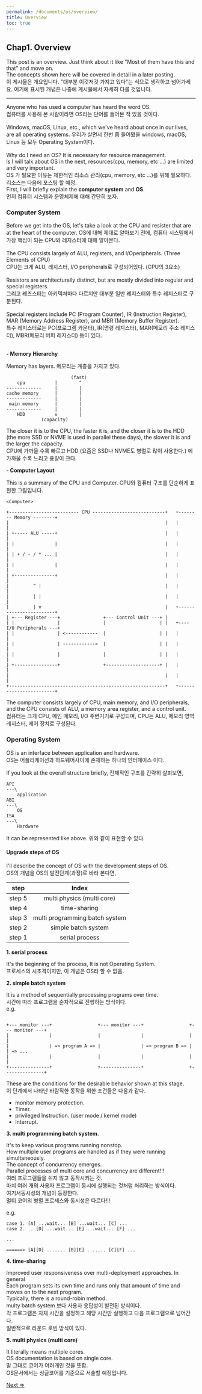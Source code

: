 ```yaml
---
permalink: /documents/os/overview/
title: Overview
toc: true
---
```


## Chap1. Overview

This post is an overview. Just think about it like "Most of them have this and that" and move on.<br>
The concepts shown here will be covered in detail in a later posting.<br>
<span style="{{ site.ko }}"> 이 게시물은 개요입니다. "대부분 이것저것 가지고 있다"는 식으로 생각하고 넘어가세요. 여기에 표시된 개념은 나중에 게시물에서 자세히 다룰 것입니다.</span><br>

---

Anyone who has used a computer has heard the word OS.<br>
<span style="{{ site.ko }}">컴퓨터를 사용해 본 사람이라면 OS라는 단어를 들어본 적 있을 것이다.</span><br>
<br>
Windows, macOS, Linux, etc., which we've heard about once in our lives, are all operating systems.
<span style="{{ site.ko }}">우리가 살면서 한번 쯤 들어봤을 windows, macOS, Linux 등 모두 Operating System이다.</span><br>
<br>
Why do I need an OS? It is necessary for resource management.<br>
ls I will talk about OS in the next, resources(cpu, memory, etc ...) are limited and very important.<br>
<span style="{{ site.ko }}">OS 가 필요한 이유는 제한적인 리소스 관리(cpu, memory, etc ...)를 위해 필요하다. 리소스는 다음에 포스팅 할 예정.</span><br>
First, I will briefly explain the **computer system** and **OS**.<br>
<span style="{{ site.ko }}">먼저 컴퓨터 시스템과 운영체제에 대해 간단히 보자.</span><br>

### Computer System

Before we get into the OS, let's take a look at the CPU and resister that are at the heart of the computer.
<span style="{{ site.ko }}">OS에 대해 제대로 알아보기 전에, 컴퓨터 시스템에서 가장 핵심이 되는 CPU와 레지스터에 대해 알아본다.</span><br>
<br>
The CPU consists largely of ALU, registers, and I/Operipherals. (Three Elements of CPU)<br>
<span style="{{ site.ko }}">CPU는 크게 ALU, 레지스터, I/O peripherals로 구성되어있다. (CPU의 3요소)</span><br>
<br>
Resistors are architecturally distinct, but are mostly divided into regular and special registers.<br>
<span style="{{ site.ko }}">그리고 레즈스터는 아키텍쳐마다 다르지만 대부분 일반 레지스터와 특수 레지스터로 구분된다.</span><br>
<br>
Special registers include PC (Program Counter), IR (Instruction Register), MAR (Memory Address Register), and MBR (Memory Buffer Register).<br>
<span style="{{ site.ko }}">특수 레지스터로는 PC(프로그램 카운터), IR(명령 레지스터), MAR(메모리 주소 레지스터), MBR(메모리 버퍼 레지스터) 등이 있다.</span><br>
<br>

**- Memory Hierarchy**

Memory has layers.
<span style="{{ site.ko }}">메모리는 계층을 가지고 있다.</span><br>
```
                        (fast)
    cpu           |        ^
-------------     |        |
cache memory      |        |
-------------     |        |
 main memory      |        |
-------------     |        |
    HDD           v        |
             (capacity)
```
The closer it is to the CPU, the faster it is, and the closer it is to the HDD (the more SSD or NVME is used in parallel these days), the slower it is and the larger the capacity.<br>
<span style="{{ site.ko }}">CPU에 가까울 수록 빠르고 HDD (요즘은 SSD나 NVME도 병렬로 많이 사용한다.) 에 가까울 수록 느리고 용량이 크다.</span><br>

**- Computer Layout**

This is a summary of the CPU and Computer.
<span style="{{ site.ko }}">CPU와 컴퓨터 구조를 단순하게 표현한 그림입니다.</span><br>
```
<Computer>

+-------------------------- CPU ---------------------------+   +-------- Memory --------+
|                                                          |   |                        |
| +----- ALU -----+                                        |   |                        |
| |               |                                        |   |                        |
| | + / - / * ... |                                        |   |                        |
| |               |                                        |   |                        |
| +---------------+                                        |   |                        |
|         ^ |                                              |   |                        |
|         | |                                              |   |                        |
|         | v                                              |   +------------------------+
| +--- Register ---+                +--- Control Unit ---+ |
| |                |                |                    | |   +---- I/O Peripherals ---+
| |                | <------------  |                    | |   |                        |
| |                | ------------>  |                    | |   |                        |
| |                |                |                    | |   |                        |
| +----------------+                +--------------------+ |   |                        |
|                                                          |   |                        |
+----------------------------------------------------------+   +------------------------+
```
The computer consists largely of CPU, main memory, and I/O peripherals,<br>
and the CPU consists of ALU, a memory area register, and a control unit.<br>
<span style="{{ site.ko }}">컴퓨터는 크게 CPU, 메인 메모리, I/O 주변기기로 구성되며, CPU는 ALU, 메모리 영역 레지스터, 제어 장치로 구성된다.</span><br>

### Operating System

OS is an interface between application and hardware.<br>
<span style="{{ site.ko }}">OS는 어플리케이션과 하드웨어사이에 존재하는 하나의 인터페이스 이다.</span><br>

If you look at the overall structure briefly,
<span style="{{ site.ko }}">전체적인 구조를 간략히 살펴보면, </span><br>

```
API
---\
    application
ABI
---\
    OS
ISA
---\
    Hardware
```
It can be represented like above.
<span style="{{ site.ko }}">위와 같이 표현할 수 있다.</span><br>

#### Upgrade steps of OS

I'll describe the concept of OS with the development steps of OS.<br>
<span style="{{ site.ko }}">OS의 개념을 OS의 발전단계(과정)로 바라 본다면,</span><br>

| step | Index |
|:---:|:---:|
| step 5| multi physics (multi core)|
| step 4| time-sharing|
| step 3| multi programming batch system|
| step 2| simple batch system|
| step 1| serial process|

**1. serial process**

It's the beginning of the process, It is not Operating System.<br>
<span style="{{ site.ko }}">프로세스의 시초격이지만, 이 개념은 OS라 할 수 없음.</span><br>

**2. simple batch system**

It is a method of sequentially processing programs over time.<br>
<span style="{{ site.ko }}">시간에 따라 프로그램을 순차적으로 진행하는 방식이다.</span><br>
e.g.
```

+--- monitor ---+                 +--- monitor ---+                 +--- monitor ---+
|               |                 |               |                 |               |
|               | => program A => |               | => program B => |               | => ...
|               |                 |               |                 |               |
+---------------+                 +---------------+                 +---------------+

```

These are the conditions for the desirable behavior shown at this stage.<br>
<span style="{{ site.ko }}">이 단계에서 나타난 바람직한 동작을 위한 조건들은 다음과 같다.</span><br>
- monitor memory protection.
- Timer.
- privileged Instruction. (user mode / kernel mode)
- Interrupt.

**3. multi programming batch system.**

It's to keep various programs running nonstop.<br>
How multiple user programs are handled as if they were running simultaneously.<br>
The concept of <span style="{{ site.important }}">concurrency</span> emerges.<br>
<span style="{{ site.important }}">Parallel processes of multi core and concurrency are different!!!</span><br>
<span style="{{ site.ko }}">여러 프로그램들을 쉬지 않고 동작시키는 것.</span><br>
<span style="{{ site.ko }}">마치 여러 개의 사용자 프로그램이 동시에 실행되는 것처럼 처리하는 방식이다.</span><br>
<span style="{{ site.ko }}">여기서</span><span style="{{ site.important }}">동시성</span><span style="{{ site.ko }}">의 개념이 등장한다.</span><br>
<span style="{{ site.important }}">멀티 코어의 병렬 프로세스와 동시성은 다르다!!!</span><br>

e.g.
```
case 1. [A] ...wait... [B] ...wait... [C] ...
case 2. .. [D] ...wait... [E] ...wait... [F] ...

...

======> [A][D] ....... [B][E] ....... [C][F] ...

```

**4. time-sharing**

Improved user responsiveness over multi-deployment approaches. In general<br>
Each program sets its own time and runs only that amount of time and moves on to the next program.<br>
Typically, there is a round-robin method.<br>
<span style="{{ site.ko }}">multy batch system 보다 사용자 응답성이 발전된 방식이다.</span><br>
<span style="{{ site.ko }}">각 프로그램은 자체 시간을 설정하고 해당 시간만 실행하고 다음 프로그램으로 넘어간다.</span><br>
<span style="{{ site.ko }}">일반적으로 라운드 로빈 방식이 있다.</span><br>

**5. multi physics (multi core)**

It literally means multiple cores.<br>
OS documentation is based on <span sytle="{{ site.important }}">single core.</span><br>
<span style="{{ site.ko }}">말 그대로 코어가 여러개인 것을 뜻함.</span><br>
<span style="{{ site.ko }}">OS문서에서는 <span sytle="{{ site.important }}">싱글코어</span>를 기준으로 서술할 예정입니다.</span><br>

<a href="{{ site.baseurl }}/documents/os-process/">Next =></a><br>
